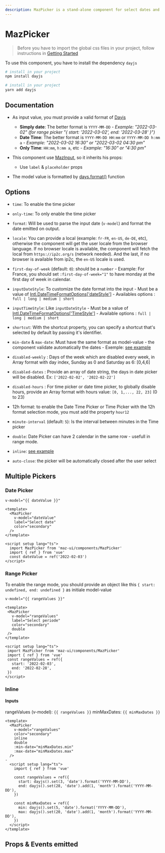 ```yaml
---
description: MazPicker is a stand-alone component for select dates and time. Provide range, date and time mode
---
```


# MazPicker

> Before you have to import the global css files in your project, follow instructions in [Getting Started](/maz-ui-3/guide/getting-started.html)

To use this component, you have to install the dependency `dayjs`

<NpmBadge package="dayjs" />

<CodeGroup>

  <CodeGroupItem title="NPM" active>

```bash
# install in your project
npm install dayjs
```
  </CodeGroupItem>

  <CodeGroupItem title="YARN">

```bash
# install in your project
yarn add dayjs
```
  </CodeGroupItem>
</CodeGroup>

## Documentation

- As input value, you must provide a valid format of [Dayjs](https://day.js.org/docs/en/display/format)
  - **Simply date**: The better format is `YYYY-MM-DD` - *Example: "2022-03-02" (for range picker "{ start: '2022-03-02', end: '2022-03-28' }")*
  - **Date Time**: The better format is `YYYY-MM-DD HH:mm` or `YYYY-MM-DD h:mm a`  - *Example: "2022-03-02 16:30" or "2022-03-02 04:30 pm"*
  - **Only Time**: `HH:mm`, `h:mm a`, etc  - *Example: "16:30" or "4:30 pm"*

- This component use [MazInput](/maz-ui-3/components/maz-input.html), so it inherits his props:
  - Use `label` & `placeholder` props

- The model value is formatted by [days.format()](https://day.js.org/docs/en/display/format) function

## Options

- `time`: To enable the time picker

- `only-time`: To only enable the time picker

- `format`: Will be used to parse the input date (`v-model`) and format the date emitted on output.

- `locale`: You can provide a local (example: `fr-FR`, `en-US`, `de-DE`, etc), otherwise the component will get the user locale from the browser language. If no browser locale is available, the component will fetch the local from `https://ip2c.org/s` (network needed). And the last, if no browser is available from ip2c, the `en-US` locale is used.

- `first-day-of-week` (default: `0`): should be a `number` - Example: For France, you should set `:first-day-of-week="1"` to have monday at the first day of week in calendar.

- `inputDateStyle`: To customize the date format into the input - Must be a value of [Intl.DateTimeFormatOptions['dateStyle']](https://developer.mozilla.org/en-US/docs/Web/JavaScript/Reference/Global_Objects/Intl/DateTimeFormat/DateTimeFormat) - Availables options : `full | long | medium | short`

- `inputTimeStyle`: Like `inputDateStyle` - Must be a value of [Intl.DateTimeFormatOptions['TimeStyle']](https://developer.mozilla.org/en-US/docs/Web/JavaScript/Reference/Global_Objects/Intl/DateTimeFormat/DateTimeFormat) - Available options : `full | long | medium | short`

- `shortcut`: With the shortcut property, you can specify a shortcut that's selected by default by passing it's identifier.

- `min-date` & `max-date`: Must have the same format as model-value - the component validate automatically the dates - Exemple: [see example](#inline)

- `disabled-weekly` : Days of the week which are disabled every week, in Array format with day index, Sunday as 0 and Saturday as 6: [0,4,6]

- `disabled-dates` : Provide an array of date string, the days in date picker will be disabled. Ex: `['2022-02-02', '2022-02-22']`

- `disabled-hours` : For time picker or date time picker, to globally disable hours, provide an Array format with hours value: `[0, 1,..., 22, 23]` (0 to 23)

- 12h format: to enable the Date Time Picker or Time Picker with the 12h format selection mode, you must add the property `hour12`

- `minute-interval` (default: `5`): Is the interval between minutes in the Time picker

- `double`: Date Picker can have 2 calendar in the same row - usefull in range mode.

- `inline`: [see example](#inline)

- `auto-close`: the picker will be automatically closed after the user select

## Multiple Pickers

### Date Picker

<div class="language-html ext-html"><pre class="language-json"><code>v-model="{{ dateValue }}"</code></pre></div>

<MazPicker
  v-model="dateValue"
  label="Select date"
  color="secondary"
/>

```vue
<template>
  <MazPicker
    v-model="dateValue"
    label="Select date"
    color="secondary"
  />
</template>

<script setup lang="ts">
  import MazPicker from 'maz-ui/components/MazPicker'
  import { ref } from 'vue'
  const dateValue = ref('2022-02-03')
</script>
```

### Range Picker

To enable the range mode, you should provide an object like this `{ start: undefined, end: undefined }` as initiale model-value

<div class="language-json ext-json"><pre class="language-json"><code>v-model="{{ rangeValues }}"</code></pre></div>

<MazPicker
 v-model="rangeValues"
 label="Select periode"
 color="secondary"
 double
/>

```vue
<template>
 <MazPicker
   v-model="rangeValues"
   label="Select periode"
   color="secondary"
   double
 />
</template>

<script setup lang="ts">
 import MazPicker from 'maz-ui/components/MazPicker'
 import { ref } from 'vue'
 const rangeValues = ref({
   start: '2022-02-03',
   end: '2022-02-28',
 })
</script>
```

### Inline

#### Inputs

rangeValues (v-model): `{{ rangeValues }}`
minMaxDates: `{{ minMaxDates }}`

<MazPicker
  v-model="rangeValues"
  color="secondary"
  inline
  double
  :min-date="minMaxDates.min"
  :max-date="minMaxDates.max"
/>

```vue
<template>
  <MazPicker
    v-model="rangeValues"
    color="secondary"
    inline
    double
    :min-date="minMaxDates.min"
    :max-date="minMaxDates.max"
  />
-
  <script setup lang="ts">
    import { ref } from 'vue'

    const rangeValues = ref({
      start: dayjs().set(3, 'date').format('YYYY-MM-DD'),
      end: dayjs().set(28, 'date').add(1, 'month').format('YYYY-MM-DD'),
    })

    const minMaxDates = ref({
      min: dayjs().set(5, 'date').format('YYYY-MM-DD'),
      max: dayjs().set(20, 'date').add(1, 'month').format('YYYY-MM-DD'),
    })
  </script>
</template>
```

<script setup lang="ts">
  import { ref } from 'vue'
  import dayjs from 'dayjs'
  const timeValue = ref('16:30')
  const dateValue = ref('2022-02-03')
  const dateTimeValue = ref('2022-02-03 16:30')

  const rangeValues = ref({
    start: dayjs().set(3, 'date').format('YYYY-MM-DD'),
    end: dayjs().set(28, 'date').add(1, 'month').format('YYYY-MM-DD'),
  })

  const minMaxDates = ref({
    min: dayjs().set(5, 'date').format('YYYY-MM-DD'),
    max: dayjs().set(20, 'date').add(1, 'month').format('YYYY-MM-DD'),
  })
</script>

## Props & Events emitted

<ComponentPropDoc component="MazPicker" />